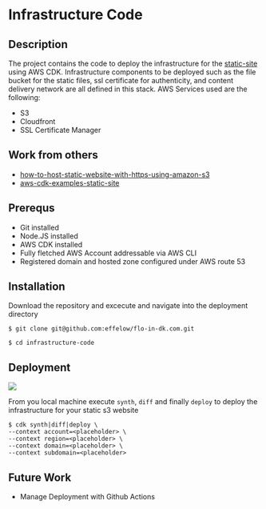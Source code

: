 # Infrastructure Code

##  Description
The project contains the code to deploy the infrastructure for the [static-site] using AWS CDK. Infrastructure components to be deployed such as the file bucket for the static files, ssl certificate for authenticity, and content delivery network are all defined in this stack. AWS Services used are the following:
* S3
* Cloudfront
* SSL Certificate Manager


## Work from others

* [how-to-host-static-website-with-https-using-amazon-s3] 
* [aws-cdk-examples-static-site]


[how-to-host-static-website-with-https-using-amazon-s3]: https://medium.com/@channaly/how-to-host-static-website-with-https-using-amazon-s3-251434490c59
[aws-cdk-examples-static-site]: https://github.com/aws-samples/aws-cdk-examples/tree/master/typescript/static-site
[static-site]: https://github.com/effelow/flo-in-dk.com/tree/master/static-site

## Prerequs

* Git installed
* Node.JS installed
* AWS CDK installed
* Fully fletched AWS Account addressable via AWS CLI
* Registered domain and hosted zone configured under AWS route 53

## Installation

Download the repository and excecute and navigate into the deployment directory

```
$ git clone git@github.com:effelow/flo-in-dk.com.git
```
```
$ cd infrastructure-code
```


## Deployment

![](https://github.com/actions/flo-in-dk.com/workflows/.github/workflows/cdk_deploy.yml/badge.svg)

From you local machine execute `synth`, `diff` and finally `deploy` to deploy the infrastructure for your static s3 website
```console
$ cdk synth|diff|deploy \
--context account=<placeholder> \
--context region=<placeholder> \
--context domain=<placeholder> \
--context subdomain=<placeholder>
```

## Future Work
* Manage Deployment with Github Actions